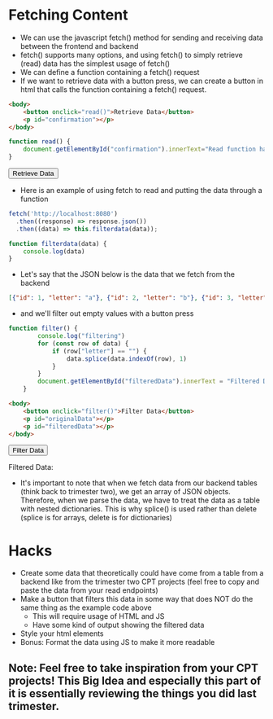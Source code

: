 <head>
    <link rel="stylesheet" href="fetchingandfiltering.css">
</head>

# Fetching Content
- We can use the javascript fetch() method for sending and receiving data between the frontend and backend
- fetch() supports many options, and using fetch() to simply retrieve (read) data has the simplest usage of fetch()
- We can define a function containing a fetch() request
- If we want to retrieve data with a button press, we can create a button in html that calls the function containing a fetch() request.

```html
<body>
    <button onclick="read()">Retrieve Data</button>
    <p id="confirmation"></p>
</body>
```

```javascript
function read() {
    document.getElementById("confirmation").innerText="Read function has been called";
}
```

<body>
    <button onclick="read()">Retrieve Data</button>
    <p id="confirmation"></p>
</body>

<script>
    function read() {
        document.getElementById("confirmation").innerText="Read function has been called";
    }
</script>

- Here is an example of using fetch to read and putting the data through a function

```javascript
fetch('http://localhost:8080')
  .then((response) => response.json())
  .then((data) => this.filterdata(data));

function filterdata(data) {
    console.log(data)
}
```

- Let's say that the JSON below is the data that we fetch from the backend
```json
[{"id": 1, "letter": "a"}, {"id": 2, "letter": "b"}, {"id": 3, "letter": "c"}, {"id": 4, "letter": ""}]
```

- and we'll filter out empty values with a button press



```javascript
function filter() {
        console.log("filtering")
        for (const row of data) {
            if (row["letter"] == "") {
                data.splice(data.indexOf(row), 1)
            }
        }
        document.getElementById("filteredData").innerText = "Filtered Data: " + JSON.stringify(data);
    }
```
```html
<body>
    <button onclick="filter()">Filter Data</button>
    <p id="originalData"></p>
    <p id="filteredData"></p>
</body>
```

<body>
    <button onclick="filter()">Filter Data</button>
    <p id="originalData"></p>
    <p id="filteredData">Filtered Data: </p>
</body>

<script>
    let data = [{"id": 1, "letter": "a"}, {"id": 2, "letter": "b"}, {"id": 3, "letter": "c"}, {"id": 4, "letter": ""}]
    document.getElementById("originalData").innerText = "Original data: " + JSON.stringify(data);

    function filter() {
        console.log("filtering")
        for (const row of data) {
            if (row["letter"] == "") {
                data.splice(data.indexOf(row), 1)
            }
        }
        document.getElementById("filteredData").innerText = "Filtered Data: " + JSON.stringify(data);
    }

</script>

- It's important to note that when we fetch data from our backend tables (think back to trimester two), we get an array of JSON objects. Therefore, when we parse the data, we have to treat the data as a table with nested dictionaries. This is why splice() is used rather than delete (splice is for arrays, delete is for dictionaries)

# Hacks
- Create some data that theoretically could have come from a table from a backend like from the trimester two CPT projects (feel free to copy and paste the data from your read endpoints)
- Make a button that filters this data in some way that does NOT do the same thing as the example code above
    - This will require usage of HTML and JS
    - Have some kind of output showing the filtered data
- Style your html elements
- Bonus: Format the data using JS to make it more readable

## Note: Feel free to take inspiration from your CPT projects! This Big Idea and especially this part of it is essentially reviewing the things you did last trimester.